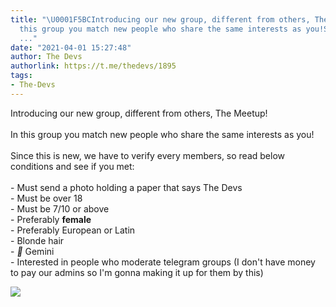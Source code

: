 ```yaml
---
title: "\U0001F5BCIntroducing our new group, different from others, The Meetup!In
  this group you match new people who share the same interests as you!Since this is
  ..."
date: "2021-04-01 15:27:48"
author: The Devs
authorlink: https://t.me/thedevs/1895
tags:
- The-Devs
---
```

<p>Introducing our new group, different from others, The Meetup!<br><br>In this group you match new people who share the same interests as you!<br><br>Since this is new, we have to verify every members, so read below conditions and see if you met:<br><br>- Must send a photo holding a paper that says The Devs<br>- Must be over 18<br>- Must be 7/10 or above <br>- Preferably <b>female<br></b>- Preferably European or Latin<br>- Blonde hair<br>- <i class="emoji" style="background-image:url('//telegram.org/img/emoji/40/F09F92AB.png')"><b>💫</b></i> Gemini<br>- Interested in people who moderate telegram groups (I don't have money to pay our admins so I'm gonna making it up for them by this)</p><img src="https://cdn4.telesco.pe/file/AXo9FAtnIt1A8bPpbcOAQSyvOSGiOW_nGCDcJQWAYvdp7yHxrHausF5gpdpTTDgGGsbvjw1yeu5cLTYFs8_iu-2ljG4rBbKaDnMw1F-catbsNt6H0Triw7yc5jefum4P1FMRgEL_6zF1RcPpLdGuBTOJmM9IXoNMwUG7dswibolD6Agw09qv-7eajdcPU4Ej3agFT7twJDnZVdaBbluXV6Qgr0K8Kubs7JMB7W0v9dZaSMgnLMXOAysUo_PsiLvVoVMbx7Q9_RcDmChxk9oWUz2VPDEU6nvlBbcPaVED8DKKrT6l0IpFI-KJjVYs45Mg47HRFuhabO-4Id2J5GK7SQ.jpg" referrerpolicy="no-referrer">